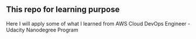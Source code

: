 ## This repo for learning purpose
Here I will apply some of what I learned from AWS Cloud DevOps Engineer - Udacity Nanodegree Program
